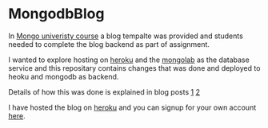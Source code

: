 # MongodbBlog

In [Mongo univeristy course](https://university.mongodb.com/)  a blog tempalte was provided and students needed to complete the blog backend as part of assignment. 

I wanted to explore hosting on [heroku](heroku.com) and the [mongolab](https://mongolab.com/) as the database service and this repositary contains changes that was done and deployed to heoku and mongodb as backend.

Details of how this was done is explained in blog posts [1](http://pradheepshrinivasan.github.io/python/mongodb/2015/10/10/Deploying_app_to_heroku%20_with_mongodb/) [2](http://pradheepshrinivasan.github.io/python/mongodb/2015/10/14/Deploying_app_to_heroku%20_with_mongodb/)

I have hosted the blog on [heroku](https://infinite-shore-9738.herokuapp.com) and you can signup for your own account [here](https://infinite-shore-9738.herokuapp.com/signup).
